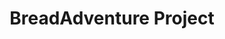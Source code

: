 ---
title: BreadAdventure Project
tags: [Game]
style: fill
color: warning
description: Source code of the game <i>BreadAdventure</i>
external_url: https://github.com/PuppyGummy/BreadAdventureProject
---